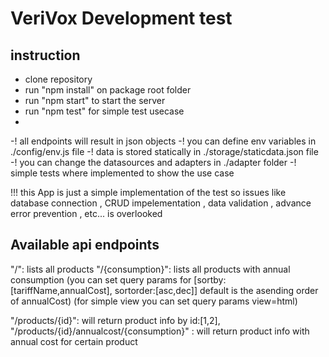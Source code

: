 # VeriVox  Development test
## instruction
  - clone repository 
  - run "npm install" on package root folder
  - run "npm start" to start the server
  - run "npm test" for simple test usecase
  -
  -! all endpoints will result in json objects
  -! you can define env variables in ./config/env.js file
  -! data is stored statically in ./storage/staticdata.json file
  -! you can change the datasources and adapters in ./adapter folder
  -! simple tests where implemented to show the use case

!!! this App is just a simple implementation of the test so issues like database connection , CRUD impelementation , data validation ,  advance error prevention , etc... is overlooked
  
## Available api endpoints
  "/": lists all products 
  "/{consumption}": lists all products with annual consumption 
    (you can set query params for [sortby:[tariffName,annualCost], sortorder:[asc,dec]] default is the asending order of annualCost)
    (for simple view you can set query params view=html)
  
  "/products/{id}": will return product info by id:[1,2],
  "/products/{id}/annualcost/{consumption}" : will return product info with annual cost for certain product

